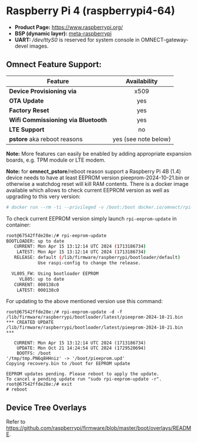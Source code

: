 # Raspberry Pi 4 (raspberrypi4-64)

- **Product Page:** https://www.raspberrypi.org/
- **BSP (dynamic layer):** [meta-raspberrypi](https://github.com/agherzan/meta-raspberrypi.git)
- **UART:** */dev/ttyS0* is reserved for system console in OMNECT-gateway-devel images.

## Omnect Feature Support:

| Feature | Availability |
| ------------------------------------ | :-------------:      |
| **Device Provisioning via**          | x509                 |
| **OTA Update**                       | yes                  |
| **Factory Reset**                    | yes                  |
| **Wifi Commissioning via Bluetooth** | yes                  |
| **LTE Support**                      | no                   |
| **pstore** aka reboot reasons        | yes (see note below) |

**Note:** More features can easily be enabled by adding appropriate expansion boards, e.g. TPM module or LTE modem.

**Note:** for **omnect_pstore**/reboot reason support a Raspberry Pi
4B (1.4) device needs to have at least EEPROM version
pieeprom-2024-10-21.bin or otherwise a watchdog reset will kill RAM
contents.
There is a docker image available which allows to check current EEPROM
version as well as upgrading to this very version:

```bash
# docker run --rm -ti --privileged -v /boot:/boot docker.io/omnect/rpi-eeprom:20250313-6aacd80-2024.11.08-2712
```

To check current EEPROM version simply launch `rpi-eeprom-update` in
container:

```bash
root@67542ffde28e:/# rpi-eeprom-update
BOOTLOADER: up to date
   CURRENT: Mon Apr 15 13:12:14 UTC 2024 (1713186734)
    LATEST: Mon Apr 15 13:12:14 UTC 2024 (1713186734)
   RELEASE: default (/lib/firmware/raspberrypi/bootloader/default)
            Use raspi-config to change the release.

  VL805_FW: Using bootloader EEPROM
     VL805: up to date
   CURRENT: 000138c0
    LATEST: 000138c0
```

For updating to the above mentioned version use this command:

```
root@67542ffde28e:/# rpi-eeprom-update -d -f /lib/firmware/raspberrypi/bootloader/latest/pieeprom-2024-10-21.bin
*** CREATED UPDATE /lib/firmware/raspberrypi/bootloader/latest/pieeprom-2024-10-21.bin  ***

   CURRENT: Mon Apr 15 13:12:14 UTC 2024 (1713186734)
    UPDATE: Mon Oct 21 14:24:54 UTC 2024 (1729520694)
    BOOTFS: /boot
'/tmp/tmp.PN6q8HHniz' -> '/boot/pieeprom.upd'
Copying recovery.bin to /boot for EEPROM update

EEPROM updates pending. Please reboot to apply the update.
To cancel a pending update run "sudo rpi-eeprom-update -r".
root@67542ffde28e:/# exit
# reboot
```

## Device Tree Overlays

Refer to https://github.com/raspberrypi/firmware/blob/master/boot/overlays/README.
